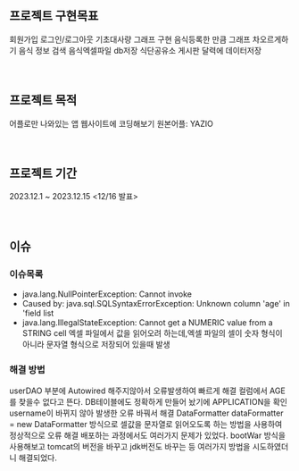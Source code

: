 ## 프로젝트 구현목표
  회원가입
  로그인/로그아웃
  기초대사량 그래프 구현 음식등록한 만큼 그래프 차오르게하기
  음식 정보 검색
  음식엑셀파일 db저장
  식단공유소 게시판
  달력에 데이터저장
<br><br><br>
## 프로젝트 목적
  어플로만 나와있는 앱 웹사이트에 코딩해보기
  원본어플: YAZIO
<br><br><br>
## 프로젝트 기간
 2023.12.1 ~ 2023.12.15
  <12/16 발표>
<br><br><br>
## 이슈
### 이슈목록 
- java.lang.NullPointerException: Cannot invoke
- Caused by: java.sql.SQLSyntaxErrorException: Unknown column 'age' in 'field list
- java.lang.IllegalStateException: Cannot get a NUMERIC value from a STRING cell 엑셀 파일에서 값을 읽어오려 하는데,엑셀 파일의 셀이 숫자 형식이 아니라 문자열 형식으로 저장되어 있을때 발생
### 해결 방법
userDAO 부분에 Autowired 해주지않아서 오류발생하여 빠르게 해결
컬럼에서 AGE를 찾을수 없다고 뜬다. DB테이블에도 정확하게 만들어 놨기에 APPLICATION을 확인 username이 바뀌지 않아 발생한 오류 바꿔서 해결
DataFormatter dataFormatter = new DataFormatter 방식으로 셀값을 문자열로 읽어오도록 하는 방법을 사용하여 정상적으로 오류 해결
배포하는 과정에서도 여러가지 문제가 있었다.
bootWar 방식을 사용해보고 tomcat의 버전을 바꾸고 jdk버전도 바꾸는 등 여러가지 방법을 시도하였더니 해결되었다.
